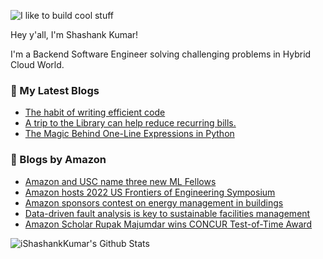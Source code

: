 ![I like to build cool stuff](https://res.cloudinary.com/dt8g3rhcy/image/upload/v1595929574/i_like_to_build_cool_shit._1_nzbwjh.png)

Hey y'all, I'm Shashank Kumar! 

I'm a Backend Software Engineer solving challenging problems in Hybrid Cloud World.

### 📕 My Latest Blogs
<!-- BLOG-POST-LIST:START -->
- [The habit of writing efficient code](https://medium.com/@ishashankkumar/the-habit-of-writing-efficient-code-153b05f04269?source=rss-d24dda280d5f------2)
- [A trip to the Library can help reduce recurring bills.](https://medium.com/swlh/a-trip-to-the-library-can-help-reduce-recurring-bills-23bca495cdf5?source=rss-d24dda280d5f------2)
- [The Magic Behind One-Line Expressions in Python](https://medium.com/swlh/the-magic-behind-one-line-expressions-in-python-816c10180c5c?source=rss-d24dda280d5f------2)
<!-- BLOG-POST-LIST:END -->

### 📕 Blogs by Amazon
<!-- AMAZON-BLOG-POST-LIST:START -->
- [Amazon and USC name three new ML Fellows](https://www.amazon.science/latest-news/amazon-and-usc-name-three-new-ml-fellows)
- [Amazon hosts 2022 US Frontiers of Engineering Symposium](https://www.amazon.science/latest-news/amazon-hosts-2022-us-frontiers-of-engineering-symposium)
- [Amazon sponsors contest on energy management in buildings](https://www.amazon.science/blog/amazon-sponsors-contest-on-energy-management-in-buildings)
- [Data-driven fault analysis is key to sustainable facilities management](https://www.amazon.science/latest-news/data-driven-fault-identification-is-key-to-more-sustainable-facilities-management)
- [Amazon Scholar Rupak Majumdar wins CONCUR Test-of-Time Award](https://www.amazon.science/latest-news/amazon-scholar-rupak-majumdar-wins-concur-test-of-time-award)
<!-- AMAZON-BLOG-POST-LIST:END -->



<img align="center" alt="iShashankKumar's Github Stats" src="https://github-readme-stats.vercel.app/api?username=ishashankkumar&show_icons=true&hide_border=true" />
